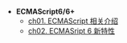 * **ECMAScript6/6+**
    * [ch01. ECMAScript 相关介绍](ECMAScript6+/ch01)
    * [ch02. ECMASript 6 新特性](ECMAScript6+/ch02)

    
